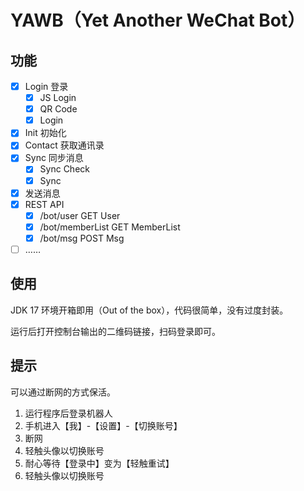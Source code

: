 # YAWB（Yet Another WeChat Bot）

## 功能

- [x] Login 登录
    - [x] JS Login
    - [x] QR Code
    - [x] Login
- [x] Init 初始化
- [x] Contact 获取通讯录
- [x] Sync 同步消息
    - [x] Sync Check
    - [x] Sync
- [x] 发送消息
- [x] REST API
    - [x] /bot/user GET User
    - [x] /bot/memberList GET MemberList
    - [x] /bot/msg POST Msg
- [ ] ……

## 使用

JDK 17 环境开箱即用（Out of the box），代码很简单，没有过度封装。

运行后打开控制台输出的二维码链接，扫码登录即可。

## 提示

可以通过断网的方式保活。

1. 运行程序后登录机器人
2. 手机进入【我】-【设置】-【切换账号】
3. 断网
4. 轻触头像以切换账号
5. 耐心等待【登录中】变为【轻触重试】
6. 轻触头像以切换账号
